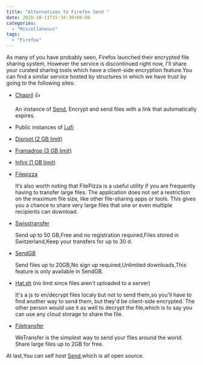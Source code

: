 ```yaml
---
title: "Alternatives to Firefox Send "
date: 2020-10-11T15:34:30+08:00
categories:
  - "Miscellaneous"
tags:
  - "Firefox"
---
```


As many of you have probably seen, Firefox launched their encrypted file sharing system, However the service is discontinued right now, I'll share your curated sharing tools which have a client-side encryption feature.You can find a similar service hosted by structures in which we have trust by going to the following sites:
<!--more-->

- [Chapril](https://drop.chapril.org/) 👍

   An instance of [Send](https://github.com/mozilla/send), Encrypt and send files with a link that automatically expires.

- Public instances of [Lufi](https://github.com/ldidry/lufi)

- [Disroot (2 GB limit)](https://upload.disroot.org/)

- [Framadrop (3 GB limit)](https://framadrop.org/lufi/)

- [Infini (1 GB limit)](https://drop.infini.fr/)

- [Filepizza](https://file.pizza/)

   It’s also worth noting that FilePizza is a useful utility if you are frequently having to transfer large files. The application does not set a restriction on the maximum file    size, like other file-sharing apps or tools. This gives you a chance to share very large files that one or even multiple recipients can download.

- [Swisstransfer](https://www.swisstransfer.com/)

   Send up to 50 GB,Free and no registration required,Files stored in Switzerland,Keep your transfers for up to 30 d.

- [SendGB](https://www.sendgb.com/) 

   Send files up to 20GB,No sign up required,Unlimited downloads,This feature is only available in SendGB.

- [Hat.sh](https://hat.sh/) (no limit since files aren't uploaded to a server) 

   It's a js to en/decrypt files localy but not to send them,so you'll have to find another way to send them, but they'd be client-side encrypted. The other person would use it    as well to decrypt the file,which is to say you can use any cloud storage to share the file.

- [Filetransfer](https://filetransfer.io/)

    WeTransfer is the simplest way to send your files around the world. Share large files up to 2GB for free.

At last,You can self host [Send](https://github.com/mozilla/send),which is all open source.
